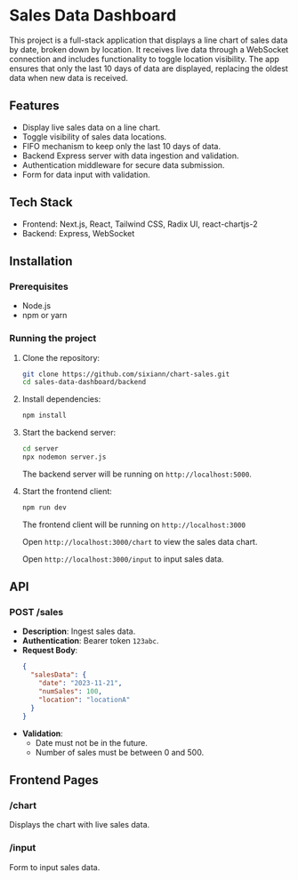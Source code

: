# Sales Data Dashboard

This project is a full-stack application that displays a line chart of sales data by date, broken down by location. It receives live data through a WebSocket connection and includes functionality to toggle location visibility. The app ensures that only the last 10 days of data are displayed, replacing the oldest data when new data is received.

## Features
- Display live sales data on a line chart.
- Toggle visibility of sales data locations.
- FIFO mechanism to keep only the last 10 days of data.
- Backend Express server with data ingestion and validation.
- Authentication middleware for secure data submission.
- Form for data input with validation.

## Tech Stack
- Frontend: Next.js, React, Tailwind CSS, Radix UI, react-chartjs-2
- Backend: Express, WebSocket

## Installation

### Prerequisites
- Node.js
- npm or yarn

### Running the project

1. Clone the repository:
    ```bash
    git clone https://github.com/sixiann/chart-sales.git
    cd sales-data-dashboard/backend
    ```

2. Install dependencies:
    ```bash
    npm install
    ```

3. Start the backend server:
    ```bash
    cd server
    npx nodemon server.js
    ```
    The backend server will be running on `http://localhost:5000`.

4. Start the frontend client:
    ```bash
    npm run dev
    ```
    The frontend client will be running on `http://localhost:3000`
    
    Open `http://localhost:3000/chart` to view the sales data chart.

    Open `http://localhost:3000/input` to input sales data.

## API

### POST /sales

- **Description**: Ingest sales data.
- **Authentication**: Bearer token `123abc`.
- **Request Body**:
    ```json
    {
      "salesData": {
        "date": "2023-11-21",
        "numSales": 100,
        "location": "locationA"
      }
    }
    ```
- **Validation**:
  - Date must not be in the future.
  - Number of sales must be between 0 and 500.

## Frontend Pages

### /chart
Displays the chart with live sales data.

### /input
Form to input sales data.
